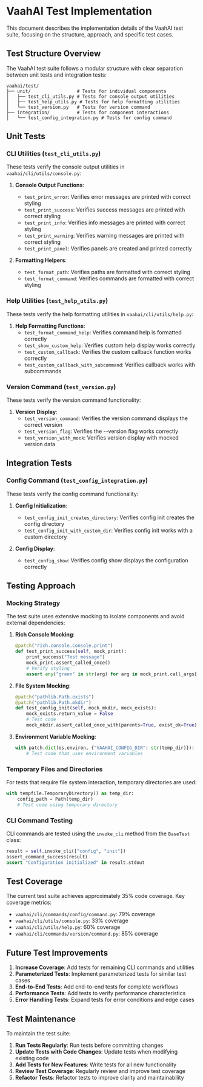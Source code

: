 # VaahAI Test Implementation

This document describes the implementation details of the VaahAI test suite, focusing on the structure, approach, and specific test cases.

## Test Structure Overview

The VaahAI test suite follows a modular structure with clear separation between unit tests and integration tests:

```
vaahai/test/
├── unit/                 # Tests for individual components
│   ├── test_cli_utils.py # Tests for console output utilities
│   ├── test_help_utils.py # Tests for help formatting utilities
│   └── test_version.py   # Tests for version command
├── integration/          # Tests for component interactions
│   └── test_config_integration.py # Tests for config command
```

## Unit Tests

### CLI Utilities (`test_cli_utils.py`)

These tests verify the console output utilities in `vaahai/cli/utils/console.py`:

1. **Console Output Functions**:
   - `test_print_error`: Verifies error messages are printed with correct styling
   - `test_print_success`: Verifies success messages are printed with correct styling
   - `test_print_info`: Verifies info messages are printed with correct styling
   - `test_print_warning`: Verifies warning messages are printed with correct styling
   - `test_print_panel`: Verifies panels are created and printed correctly

2. **Formatting Helpers**:
   - `test_format_path`: Verifies paths are formatted with correct styling
   - `test_format_command`: Verifies commands are formatted with correct styling

### Help Utilities (`test_help_utils.py`)

These tests verify the help formatting utilities in `vaahai/cli/utils/help.py`:

1. **Help Formatting Functions**:
   - `test_format_command_help`: Verifies command help is formatted correctly
   - `test_show_custom_help`: Verifies custom help display works correctly
   - `test_custom_callback`: Verifies the custom callback function works correctly
   - `test_custom_callback_with_subcommand`: Verifies callback works with subcommands

### Version Command (`test_version.py`)

These tests verify the version command functionality:

1. **Version Display**:
   - `test_version_command`: Verifies the version command displays the correct version
   - `test_version_flag`: Verifies the --version flag works correctly
   - `test_version_with_mock`: Verifies version display with mocked version data

## Integration Tests

### Config Command (`test_config_integration.py`)

These tests verify the config command functionality:

1. **Config Initialization**:
   - `test_config_init_creates_directory`: Verifies config init creates the config directory
   - `test_config_init_with_custom_dir`: Verifies config init works with a custom directory

2. **Config Display**:
   - `test_config_show`: Verifies config show displays the configuration correctly

## Testing Approach

### Mocking Strategy

The test suite uses extensive mocking to isolate components and avoid external dependencies:

1. **Rich Console Mocking**:
   ```python
   @patch("rich.console.Console.print")
   def test_print_success(self, mock_print):
       print_success("Test message")
       mock_print.assert_called_once()
       # Verify styling
       assert any("green" in str(arg) for arg in mock_print.call_args[0])
   ```

2. **File System Mocking**:
   ```python
   @patch("pathlib.Path.exists")
   @patch("pathlib.Path.mkdir")
   def test_config_init(self, mock_mkdir, mock_exists):
       mock_exists.return_value = False
       # Test code
       mock_mkdir.assert_called_once_with(parents=True, exist_ok=True)
   ```

3. **Environment Variable Mocking**:
   ```python
   with patch.dict(os.environ, {"VAAHAI_CONFIG_DIR": str(temp_dir)}):
       # Test code that uses environment variables
   ```

### Temporary Files and Directories

For tests that require file system interaction, temporary directories are used:

```python
with tempfile.TemporaryDirectory() as temp_dir:
    config_path = Path(temp_dir)
    # Test code using temporary directory
```

### CLI Command Testing

CLI commands are tested using the `invoke_cli` method from the `BaseTest` class:

```python
result = self.invoke_cli(["config", "init"])
assert_command_success(result)
assert "Configuration initialized" in result.stdout
```

## Test Coverage

The current test suite achieves approximately 35% code coverage. Key coverage metrics:

- `vaahai/cli/commands/config/command.py`: 79% coverage
- `vaahai/cli/utils/console.py`: 33% coverage
- `vaahai/cli/utils/help.py`: 60% coverage
- `vaahai/cli/commands/version/command.py`: 85% coverage

## Future Test Improvements

1. **Increase Coverage**: Add tests for remaining CLI commands and utilities
2. **Parameterized Tests**: Implement parameterized tests for similar test cases
3. **End-to-End Tests**: Add end-to-end tests for complete workflows
4. **Performance Tests**: Add tests to verify performance characteristics
5. **Error Handling Tests**: Expand tests for error conditions and edge cases

## Test Maintenance

To maintain the test suite:

1. **Run Tests Regularly**: Run tests before committing changes
2. **Update Tests with Code Changes**: Update tests when modifying existing code
3. **Add Tests for New Features**: Write tests for all new functionality
4. **Review Test Coverage**: Regularly review and improve test coverage
5. **Refactor Tests**: Refactor tests to improve clarity and maintainability
